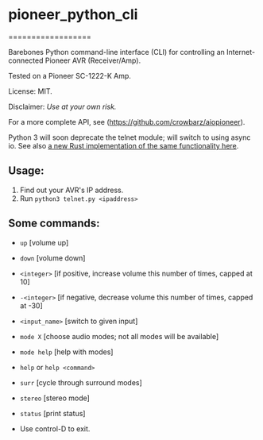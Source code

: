 # pioneer_python_cli

==================

Barebones Python command-line interface (CLI) for controlling an Internet-connected Pioneer AVR (Receiver/Amp).

Tested on a Pioneer SC-1222-K Amp.

License: MIT.

Disclaimer: *Use at your own risk.*

For a more complete API, see (https://github.com/crowbarz/aiopioneer).

Python 3 will soon deprecate the telnet module; will switch to using async io.
See also [a new Rust implementation of the same functionality here](https://github.com/turibe/pioneer_rust_cli).

## Usage:

1. Find out your AVR's IP address.
2. Run `python3 telnet.py <ipaddress>`

## Some commands:

- `up`              [volume up]
- `down`            [volume down]
- `<integer>`       [if positive, increase volume this number of times, capped at 10]
- `-<integer>`      [if negative, decrease volume this number of times, capped at -30]

- `<input_name>`    [switch to given input]

- `mode X`          [choose audio modes; not all modes will be available]
- `mode help`       [help with modes]
- `help` or `help <command>`
- `surr`            [cycle through surround modes]
- `stereo`          [stereo mode]
- `status`          [print status]

- Use control-D to exit.
